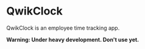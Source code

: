QwikClock
=========

QwikClock is an employee time tracking app.

**Warning: Under heavy development.  Don't use yet.**